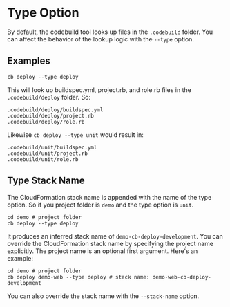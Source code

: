 # Type Option

By default, the codebuild tool looks up files in the `.codebuild` folder.  You can affect the behavior of the lookup logic with the `--type` option.

## Examples

    cb deploy --type deploy

This will look up buildspec.yml, project.rb, and role.rb files in the `.codebuild/deploy` folder. So:

    .codebuild/deploy/buildspec.yml
    .codebuild/deploy/project.rb
    .codebuild/deploy/role.rb

Likewise `cb deploy --type unit` would result in:

    .codebuild/unit/buildspec.yml
    .codebuild/unit/project.rb
    .codebuild/unit/role.rb

## Type Stack Name

The CloudFormation stack name is appended with the name of the type option. So if you project folder is `demo` and the type option is `unit`.

    cd demo # project folder
    cb deploy --type deploy

It produces an inferred stack name of `demo-cb-deploy-development`.  You can override the CloudFormation stack name by specifying the project name explicitly.  The project name is an optional first argument. Here's an example:

    cd demo # project folder
    cb deploy demo-web --type deploy # stack name: demo-web-cb-deploy-development

You can also override the stack name with the `--stack-name` option.